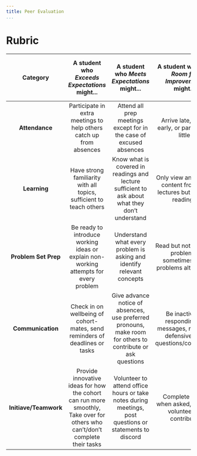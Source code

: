 ```yaml
---
title: Peer Evaluation
...
```



# Rubric

| Category | A student who *Exceeds Expectations* might... | A student who *Meets Expectations* might... | A student who has *Room for Improvement* might... | A student whose performance is *Unsatisfactory* might... |
| :------: | :------------------: | :----------------: | :------------------: | :------------: |
| **Attendance** | Participate in extra meetings to help others catch up from absences | Attend all prep meetings except for in the case of excused absences | Arrive late, leave early, or participate little | Be absent without notice or justification |
| **Learning** | Have strong familiarity with all topics, sufficient to teach others | Know what is covered in readings and lecture sufficient to ask about what they don’t understand | Only view and retain content from the lectures but not the readings | Be unable to contribute to discussions about course concepts |
| **Problem Set Prep** | Be ready to introduce working ideas or explain non-working attempts for every problem | Understand what every problem is asking and identify relevant concepts | Read but not attempt problems, sometimes skip problems altogether | Rely on cohort-mates to explain problem statements and solutions |
| **Communication** | Check in on wellbeing of cohort-mates, send reminders of deadlines or tasks | Give advance notice of absences, use preferred pronouns, make room for others to contribute or ask questions | Be inactive in responding to messages, respond defensively to questions/comments | Interrupt others, make non-inclusive comments, dominate conversation |
| **Initiave/Teamwork** | Provide innovative ideas for how the cohort can run more smoothly, Take over for others who can’t/don’t complete their tasks | Volunteer to attend office hours or take notes during meetings, post questions or statements to discord | Complete tasks when asked, but not volunteer to contribute | Refuse tasks they’re reasonably requested to perform, fail to complete tasks they agree to perform, deny others of opportunities to contribute |




